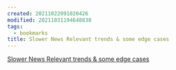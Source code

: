 ```yaml
---
created: 20211022091020426
modified: 20211031194648838
tags:
  - bookmarks
title: Slower News Relevant trends & some edge cases
---
```


[Slower News Relevant trends & some edge cases](https://www.slowernews.com/)
